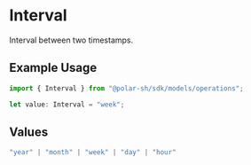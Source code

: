 # Interval

Interval between two timestamps.

## Example Usage

```typescript
import { Interval } from "@polar-sh/sdk/models/operations";

let value: Interval = "week";
```

## Values

```typescript
"year" | "month" | "week" | "day" | "hour"
```